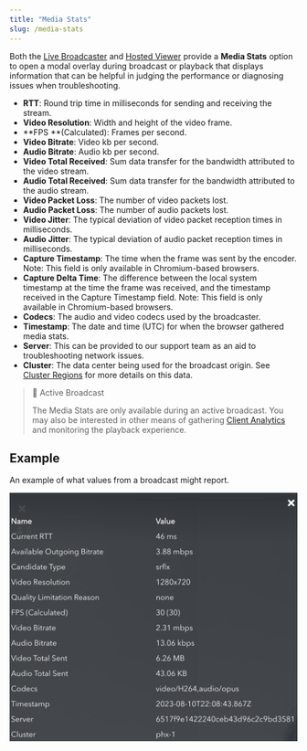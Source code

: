 ```yaml
---
title: "Media Stats"
slug: /media-stats
---
```

Both the [Live Broadcaster](/millicast/streaming-dashboard/how-to-broadcast-in-dashboard.md) and [Hosted Viewer](/millicast/playback/hosted-viewer.md) provide a **Media Stats** option to open a modal overlay during broadcast or playback that displays information that can be helpful in judging the performance or diagnosing issues when troubleshooting.

- **RTT**: Round trip time in milliseconds for sending and receiving the stream.
- **Video Resolution**: Width and height of the video frame.
- **FPS **(Calculated): Frames per second.
- **Video Bitrate**: Video kb per second.
- **Audio Bitrate**: Audio kb per second.
- **Video Total Received**: Sum data transfer for the bandwidth attributed to the video stream.
- **Audio Total Received**: Sum data transfer for the bandwidth attributed to the audio stream.
- **Video Packet Loss**: The number of video packets lost.
- **Audio Packet Loss**: The number of audio packets lost.
- **Video Jitter**: The typical deviation of video packet reception times in milliseconds.
- **Audio Jitter**: The typical deviation of audio packet reception times in milliseconds.
- **Capture Timestamp**: The time when the frame was sent by the encoder. Note: This field is only available in Chromium-based browsers.
- **Capture Delta Time**: The difference between the local system timestamp at the time the frame was received, and the timestamp received in the Capture Timestamp field. Note: This field is only available in Chromium-based browsers.
- **Codecs**: The audio and video codecs used by the broadcaster.
- **Timestamp**: The date and time (UTC) for when the browser gathered media stats.
- **Server**: This can be provided to our support team as an aid to troubleshooting network issues.
- **Cluster**: The data center being used for the broadcast origin. See  [Cluster Regions](/millicast/distribution/multi-region-support/index.mdx) for more details on this data.

> 📘 Active Broadcast
> 
> The Media Stats are only available during an active broadcast. You may also be interested in other means of gathering [Client Analytics](/millicast/playback/client-analytics-and-monitoring.md) and monitoring the playback experience.

## Example

An example of what values from a broadcast might report.


![](../assets/img/dolbyio-broadcaster-media-stats.png)

